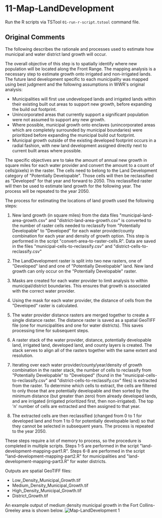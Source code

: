 # 11-Map-LandDevelopment #

Run the R scripts via TSTool `01-run-r-script.tstool` command file.

## Original Comments ##

The following describes the rationale and processes used to estimate how municipal and water district land growth will occur.

The overall objective of this step is to spatially identify where new population will be located along the Front Range.  The 
mapping analysis is a necessary step to estimate growth onto irrigated and non-irrigated lands.  The future land development 
specific to each municipality was mapped using best judgment and the following assumptions in WWR's original analysis:
* Municipalities will first use undeveloped lands and irrigated lands within their existing built out areas to support new growth, 
before expanding the build out footprint.
* Unincorporated areas that currently support a significant population were not assumed to support any new growth.  
* Where possible, municipal growth onto enclaves (unincorporated areas which are completely surrounded by municipal boundaries) 
were prioritized before expanding the municipal build out footprint.
* Municipal growth outside of the existing developed footprint occurs in a radial fashion, with new land development assigned 
directly next to current built areas where possible.

The specific objectives are to take the amount of annual new growth in square miles for each water provider and convert the amount 
to a count of cells(pixels) in the raster.  The cells need to belong to the Land Development category of "Potentially Developable". 
Those cells will then be reclassified as "Developed" for that year and forward to 2050.  This reclassified raster will then be used 
to estimate land growth for the following year.  The process will be repeated to the year 2050.
  
The process for estimating the locations of land growth used the following steps:

1. New land growth (in square miles) from the data files "municipal-land-area-growth.csv" and "district-land-area-growth.csv" is 
converted to the number of raster cells needed to reclassify from "Potentially Developable" to "Developed" for each 
water provider/county combination for each year and density of growth option.  This step is performed in the script 
"convert-area-to-raster-cells.R".  Data are saved in the files "municipal-cells-to-reclassify.csv" and "district-cells-to-reclassify.csv"

2. The LandDevelopment raster is split into two new rasters, one of "Developed" land and one of "Potentially Developable" land. 
New land growth can only occur on the "Potentially Developable" raster. 

3. Masks are created for each water provider to limit analysis to within municipal/district boundaries.  This ensures that growth is 
associated with the correct water provider.

4. Using the mask for each water provider, the distance of cells from the "Developed" raster is calculated. 

5. The water provider distance rasters are merged together to create a single distance raster.  The distance raster is saved as a 
spatial GeoTIFF file (one for municipalities and one for water districts).  This saves processing time for subsequent steps.

6. A raster stack of the water provider, distance, potentially developable land, irrigated land, developed land, and county layers is 
created.  The stack serves to align all of the rasters together with the same extent and resolution.

7. Iterating over each water provider/county/year/density of growth combination in the raster stack, the number of cells to reclassify 
from "Potentially Developable" to "Developed" (found in the "municipal-cells-to-reclassify.csv" and "district-cells-to-reclassify.csv" 
files) is extracted from the raster. To determine which cells to extract, the cells are filtered to only those that are potentially 
developable and then sorted by the minimum distance (but greater than zero) from already developed lands, and are irrigated (irrigated 
prioritized first, then non-irrigated). The top 'n' number of cells are extracted and then assigned to that year.

8. The extracted cells are then reclassified (changed from 0 to 1 for developed land and from 1 to 0 for potentially developable land) so 
that they cannot be selected in subsequent years.  The process is repeated to the year 2050.

These steps require a lot of memory to process, so the procedure is completed in multiple scripts.
Steps 1-5 are performed in the script "land-development-mapping-part1.R". Steps 6-8 are performed in the script 
"land-development-mapping-part2.R" for municipalities and "land-development-mapping-part3.R" for water districts.

Outputs are spatial GeoTIFF files:
* Low_Density_Municipal_Growth.tif
* Medium_Density_Municipal_Growth.tif
* High_Density_Municipal_Growth.tif
* District_Growth.tif

An example output of medium density municipal growth in the Fort Collins-Greeley area is shown below.
![Map-LandDevelopment 1](../../../doc-images/municipal-growth-noco.png)
